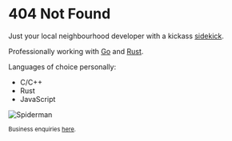 # 404 Not Found

Just your local neighbourhood developer with a kickass [sidekick](https://raw.githubusercontent.com/marziply/marziply/master/cat.jpg).

Professionally working with [Go](https://go.dev) and [Rust](https://rust-lang.org).

Languages of choice personally:
- C/C++
- Rust
- JavaScript

![Spiderman](/spiderman.jpg)

<sub>Business enquiries [here](mailto:careers@marziply.dev).</sub>
